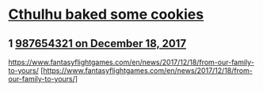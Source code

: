 # [Cthulhu baked some cookies](https://community.fantasyflightgames.com/topic/265729-cthulhu-baked-some-cookies/)

## 1 [987654321 on December 18, 2017](https://community.fantasyflightgames.com/topic/265729-cthulhu-baked-some-cookies/?do=findComment&comment=3132537)

https://www.fantasyflightgames.com/en/news/2017/12/18/from-our-family-to-yours/ [https://www.fantasyflightgames.com/en/news/2017/12/18/from-our-family-to-yours/]

